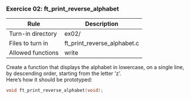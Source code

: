 ### Exercice 02: ft_print_reverse_alphabet

| Rule              | Description                 |
| ----------------- | --------------------------- |
| Turn-in directory | ex02/                       |
| Files to turn in  | ft_print_reverse_alphabet.c |
| Allowed functions | write                       |

Create a function that displays the alphabet in lowercase, on a single line, by
descending order, starting from the letter ’z’. <br>
Here’s how it should be prototyped:
```c
void ft_print_reverse_alphabet(void);
```
